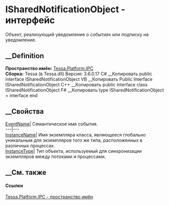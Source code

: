 # ISharedNotificationObject - интерфейс
Объект, реализующий уведомление о событиях или подписку на уведомление.
## __Definition
 **Пространство имён:** [Tessa.Platform.IPC](N_Tessa_Platform_IPC.htm)  
 **Сборка:** Tessa (в Tessa.dll) Версия: 3.6.0.17
C# __Копировать
     public interface ISharedNotificationObject
VB __Копировать
     Public Interface ISharedNotificationObject
C++ __Копировать
     public interface class ISharedNotificationObject
F# __Копировать
     type ISharedNotificationObject = interface end
##  __Свойства
[EventName](P_Tessa_Platform_IPC_ISharedNotificationObject_EventName.htm)|
Семантическое имя события.  
---|---  
[InstanceName](P_Tessa_Platform_IPC_ISharedNotificationObject_InstanceName.htm)|
Имя экземпляра класса, являющееся глобально уникальным для экземпляров того же
типа, расположенных в различных процессах.  
[InstanceType](P_Tessa_Platform_IPC_ISharedNotificationObject_InstanceType.htm)|
Тип объекта, используемый для синхронизации экземпляров между потоками и
процессами.  
## __См. также
#### Ссылки
[Tessa.Platform.IPC - пространство имён](N_Tessa_Platform_IPC.htm)

